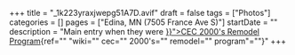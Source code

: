 +++
title = "_1k223yraxjwepg51A7D.avif"
draft = false
tags = ["Photos"]
categories = []
pages = ["Edina, MN (7505 France Ave S)"]
startDate = ""
description = "Main entry when they were [}}">CEC 2000's Remodel Program](%22%7B%7B%3C){ref="" "wiki="" cec="" 2000's="" remodel="" program"=""}"
+++
